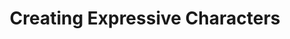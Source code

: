 ---
title: Creating Expressive Characters
description: Explore techniques for giving life and emotion to animated characters.
ytLink: https://www.youtube.com/embed/zmAy4uH6EEw
category: modeling
---